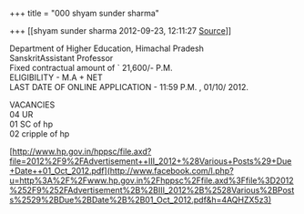 +++
title = "000 shyam sunder sharma"

+++
[[shyam sunder sharma	2012-09-23, 12:11:27 [Source](https://groups.google.com/g/bvparishat/c/let-G1Pxqr0)]]



Department of Higher Education, Himachal Pradesh  
SanskritAssistant Professor  
Fixed contractual amount of \` 21,600/- P.M.  
ELIGIBILITY - M.A + NET  
LAST DATE OF ONLINE APPLICATION - 11:59 P.M. , 01/10/ 2012.  
  

VACANCIES  
04 UR  
01 SC of hp  
02 cripple of hp  

  

[http://www.hp.gov.in/hppsc/file.axd?file=2012%2F9%2FAdvertisement++III_2012+%28Various+Posts%29+Due+Date++01_Oct_2012.pdf](http://www.facebook.com/l.php?u=http%3A%2F%2Fwww.hp.gov.in%2Fhppsc%2Ffile.axd%3Ffile%3D2012%252F9%252FAdvertisement%2B%2BIII_2012%2B%2528Various%2BPosts%2529%2BDue%2BDate%2B%2B01_Oct_2012.pdf&h=4AQHZX5z3)

